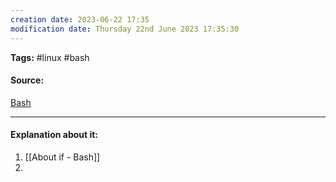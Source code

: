 ```yaml
---
creation date: 2023-06-22 17:35
modification date: Thursday 22nd June 2023 17:35:30
---
```


**Tags:** #linux #bash 

#### Source:
[Bash](https://tldp.org/LDP/Bash-Beginners-Guide/html/chap_07.html)

--------------------------------------

#### Explanation about it:

1. [[About if - Bash]]
2. 